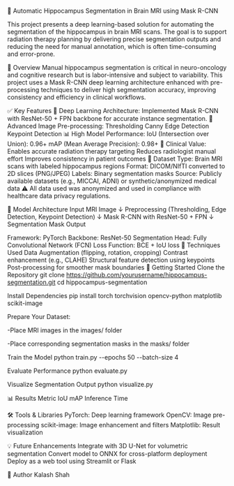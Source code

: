 🧠 Automatic Hippocampus Segmentation in Brain MRI using Mask R-CNN

This project presents a deep learning-based solution for automating the segmentation of the hippocampus in brain MRI scans. The goal is to support radiation therapy planning by delivering precise segmentation outputs and reducing the need for manual annotation, which is often time-consuming and error-prone.

🧠 Overview
Manual hippocampus segmentation is critical in neuro-oncology and cognitive research but is labor-intensive and subject to variability. This project uses a Mask R-CNN deep learning architecture enhanced with pre-processing techniques to deliver high segmentation accuracy, improving consistency and efficiency in clinical workflows.

✅ Key Features
🤖 Deep Learning Architecture: Implemented Mask R-CNN with ResNet-50 + FPN backbone for accurate instance segmentation.
🧪 Advanced Image Pre-processing:
Thresholding
Canny Edge Detection
Keypoint Detection
📊 High Model Performance:
IoU (Intersection over Union): 0.96+
mAP (Mean Average Precision): 0.98+
🏥 Clinical Value:
Enables accurate radiation therapy targeting
Reduces radiologist manual effort
Improves consistency in patient outcomes
📂 Dataset
Type: Brain MRI scans with labeled hippocampus regions
Format: DICOM/NIfTI converted to 2D slices (PNG/JPEG)
Labels: Binary segmentation masks
Source: Publicly available datasets (e.g., MICCAI, ADNI) or synthetic/anonymized medical data
⚠️ All data used was anonymized and used in compliance with healthcare data privacy regulations.

🧠 Model Architecture
Input MRI Image ↓ Preprocessing (Thresholding, Edge Detection, Keypoint Detection) ↓ Mask R-CNN with ResNet-50 + FPN ↓ Segmentation Mask Output

Framework: PyTorch
Backbone: ResNet-50
Segmentation Head: Fully Convolutional Network (FCN)
Loss Function: BCE + IoU loss
🧪 Techniques Used
Data Augmentation (flipping, rotation, cropping)
Contrast enhancement (e.g., CLAHE)
Structural feature detection using keypoints
Post-processing for smoother mask boundaries
🚀 Getting Started
Clone the Repository git clone https://github.com/yourusername/hippocampus-segmentation.git cd hippocampus-segmentation

Install Dependencies pip install torch torchvision opencv-python matplotlib scikit-image

Prepare Your Dataset:

-Place MRI images in the images/ folder

-Place corresponding segmentation masks in the masks/ folder

Train the Model python train.py --epochs 50 --batch-size 4

Evaluate Performance python evaluate.py

Visualize Segmentation Output python visualize.py

📊 Results Metric IoU mAP Inference Time

🛠️ Tools & Libraries PyTorch: Deep learning framework OpenCV: Image pre-processing scikit-image: Image enhancement and filters Matplotlib: Result visualization

💡 Future Enhancements Integrate with 3D U-Net for volumetric segmentation Convert model to ONNX for cross-platform deployment Deploy as a web tool using Streamlit or Flask

👤 Author Kalash Shah
